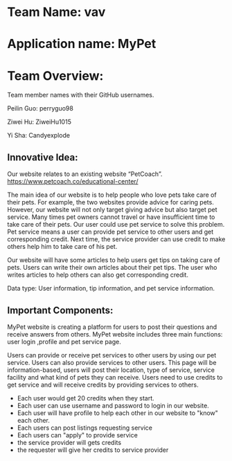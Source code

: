 # Team Name: vav

# Application name: MyPet

# Team Overview:

Team member names with their GitHub usernames.

Peilin Guo: perryguo98

Ziwei Hu: ZiweiHu1015

Yi Sha: Candyexplode

## Innovative Idea:

Our website relates to an existing website “PetCoach”. https://www.petcoach.co/educational-center/

The main idea of our website is to help people who love pets take care of their pets. For example, the two websites provide advice for caring pets. However, our website will not only target giving advice but also target pet service. Many times pet owners cannot travel or have insufficient time to take care of their pets.  Our user could use pet service to solve this problem. Pet service means a user can provide pet service to other users and get corresponding credit.  Next time, the service provider can use credit to make others help him to take care of his pet. 

Our website will have some articles to help users get tips on taking care of pets. Users can write their own articles about their pet tips.  The user who writes articles to help others can also get corresponding credit.

Data type: User information, tip information, and pet service information. 

## Important Components: 

MyPet website is creating a platform for users to post their questions and receive answers from others. MyPet website includes three main functions: user login ,profile and pet service page. 

Users can provide or receive pet services to other users by using our pet service. Users can also provide services to other users. This page will be information-based, users will post their location, type of service, service facility and what kind of pets they can receive. Users need to use credits to get service and will receive credits by providing services to others. 

* Each user would get 20 credits when they start.  
* Each user can use username and password to login in our website.
* Each user will have profile to help each other in our website to "know" each other.
* Each users can post listings requesting service
* Each users can "apply" to provide service
* the service provider will gets credits
* the requester will give her credits to service provider 


